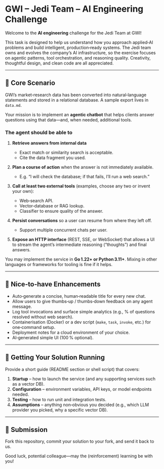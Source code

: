 # GWI – Jedi Team – AI Engineering Challenge

Welcome to the **AI engineering** challenge for the Jedi Team at GWI!

This task is designed to help us understand how you approach applied‐AI problems and build intelligent, production‑ready systems. The Jedi team owns and evolves the company’s AI infrastructure, so the exercise focuses on agentic patterns, tool orchestration, and reasoning quality. Creativity, thoughtful design, and clean code are all appreciated.

---

## 🧪 Core Scenario

GWI’s market‑research data has been converted into natural‑language statements and stored in a relational database. A sample export lives in `data.md`.

Your mission is to implement an **agentic chatbot** that helps clients answer questions using that data—and, when needed, additional tools.

### The agent should be able to

1. **Retrieve answers from internal data**  
   * Exact match or similarity search is acceptable.  
   * Cite the data fragment you used.

2. **Plan a course of action** when the answer is not immediately available.  
   * E.g. “I will check the database; if that fails, I’ll run a web search.”

3. **Call at least two external tools** (examples, choose any two or invent your own):  
   * Web‑search API.  
   * Vector‑database or RAG lookup.  
   * Classifier to ensure quality of the answer.

4. **Persist conversations** so a user can resume from where they left off.  
   * Support multiple concurrent chats per user.

5. **Expose an HTTP interface** (REST, SSE, or WebSocket) that allows a UI to stream the agent’s intermediate reasoning (“thoughts”) and final answers.

You may implement the service in **Go 1.22+ or Python 3.11+**. Mixing in other languages or frameworks for tooling is fine if it helps.

---

## 🌟 Nice‑to‑have Enhancements

* Auto‑generate a concise, human‑readable title for every new chat.  
* Allow users to give thumbs‑up / thumbs‑down feedback on any agent message.  
* Log tool invocations and surface simple analytics (e.g., % of questions resolved without web search).  
* Containerisation (Docker) or a dev script (`make`, `task`, `invoke`, etc.) for one‑command setup.  
* Deployment notes for a cloud environment of your choice.  
* AI‑generated simple UI (100 % optional).

---

## 🚀 Getting Your Solution Running

Provide a short guide (README section or shell script) that covers:

1. **Startup** – how to launch the service (and any supporting services such as a vector DB).  
2. **Configuration** – environment variables, API keys, or model endpoints needed.  
3. **Testing** – how to run unit and integration tests.  
4. **Assumptions** – anything non‑obvious you decided (e.g., which LLM provider you picked, why a specific vector DB).

---

## 🧩 Submission

Fork this repository, commit your solution to your fork, and send it back to us.

Good luck, potential colleague—may the (reinforcement) learning be with you!
